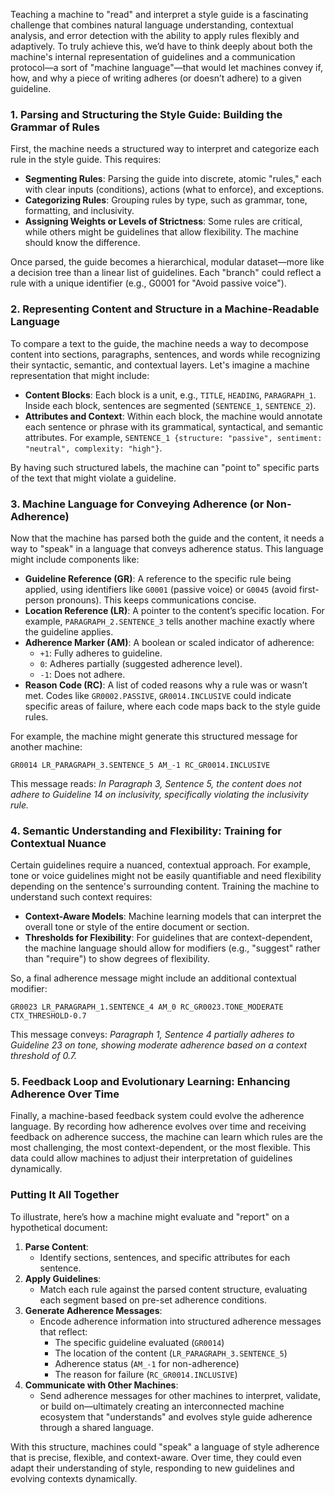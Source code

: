 Teaching a machine to "read" and interpret a style guide is a fascinating challenge that combines natural language understanding, contextual analysis, and error detection with the ability to apply rules flexibly and adaptively. To truly achieve this, we’d have to think deeply about both the machine's internal representation of guidelines and a communication protocol—a sort of "machine language"—that would let machines convey if, how, and why a piece of writing adheres (or doesn’t adhere) to a given guideline.

### 1. **Parsing and Structuring the Style Guide: Building the Grammar of Rules**

First, the machine needs a structured way to interpret and categorize each rule in the style guide. This requires:

- **Segmenting Rules**: Parsing the guide into discrete, atomic "rules," each with clear inputs (conditions), actions (what to enforce), and exceptions.
- **Categorizing Rules**: Grouping rules by type, such as grammar, tone, formatting, and inclusivity.
- **Assigning Weights or Levels of Strictness**: Some rules are critical, while others might be guidelines that allow flexibility. The machine should know the difference.

Once parsed, the guide becomes a hierarchical, modular dataset—more like a decision tree than a linear list of guidelines. Each "branch" could reflect a rule with a unique identifier (e.g., G0001 for "Avoid passive voice").

### 2. **Representing Content and Structure in a Machine-Readable Language**

To compare a text to the guide, the machine needs a way to decompose content into sections, paragraphs, sentences, and words while recognizing their syntactic, semantic, and contextual layers. Let's imagine a machine representation that might include:

- **Content Blocks**: Each block is a unit, e.g., `TITLE`, `HEADING`, `PARAGRAPH_1`. Inside each block, sentences are segmented (`SENTENCE_1`, `SENTENCE_2`).
- **Attributes and Context**: Within each block, the machine would annotate each sentence or phrase with its grammatical, syntactical, and semantic attributes. For example, `SENTENCE_1 {structure: "passive", sentiment: "neutral", complexity: "high"}`.

By having such structured labels, the machine can "point to" specific parts of the text that might violate a guideline.

### 3. **Machine Language for Conveying Adherence (or Non-Adherence)**

Now that the machine has parsed both the guide and the content, it needs a way to "speak" in a language that conveys adherence status. This language might include components like:

- **Guideline Reference (GR)**: A reference to the specific rule being applied, using identifiers like `G0001` (passive voice) or `G0045` (avoid first-person pronouns). This keeps communications concise.
- **Location Reference (LR)**: A pointer to the content’s specific location. For example, `PARAGRAPH_2.SENTENCE_3` tells another machine exactly where the guideline applies.
- **Adherence Marker (AM)**: A boolean or scaled indicator of adherence:
  - `+1`: Fully adheres to guideline.
  - `0`: Adheres partially (suggested adherence level).
  - `-1`: Does not adhere.
- **Reason Code (RC)**: A list of coded reasons why a rule was or wasn’t met. Codes like `GR0002.PASSIVE`, `GR0014.INCLUSIVE` could indicate specific areas of failure, where each code maps back to the style guide rules.

For example, the machine might generate this structured message for another machine:

```
GR0014 LR_PARAGRAPH_3.SENTENCE_5 AM_-1 RC_GR0014.INCLUSIVE
```

This message reads: _In Paragraph 3, Sentence 5, the content does not adhere to Guideline 14 on inclusivity, specifically violating the inclusivity rule._

### 4. **Semantic Understanding and Flexibility: Training for Contextual Nuance**

Certain guidelines require a nuanced, contextual approach. For example, tone or voice guidelines might not be easily quantifiable and need flexibility depending on the sentence's surrounding content. Training the machine to understand such context requires:

- **Context-Aware Models**: Machine learning models that can interpret the overall tone or style of the entire document or section.
- **Thresholds for Flexibility**: For guidelines that are context-dependent, the machine language should allow for modifiers (e.g., "suggest" rather than "require") to show degrees of flexibility.

So, a final adherence message might include an additional contextual modifier:

```
GR0023 LR_PARAGRAPH_1.SENTENCE_4 AM_0 RC_GR0023.TONE_MODERATE CTX_THRESHOLD-0.7
```

This message conveys: _Paragraph 1, Sentence 4 partially adheres to Guideline 23 on tone, showing moderate adherence based on a context threshold of 0.7._

### 5. **Feedback Loop and Evolutionary Learning: Enhancing Adherence Over Time**

Finally, a machine-based feedback system could evolve the adherence language. By recording how adherence evolves over time and receiving feedback on adherence success, the machine can learn which rules are the most challenging, the most context-dependent, or the most flexible. This data could allow machines to adjust their interpretation of guidelines dynamically.

### Putting It All Together

To illustrate, here’s how a machine might evaluate and "report" on a hypothetical document:

1. **Parse Content**:
   - Identify sections, sentences, and specific attributes for each sentence.
2. **Apply Guidelines**:
   - Match each rule against the parsed content structure, evaluating each segment based on pre-set adherence conditions.
3. **Generate Adherence Messages**:
   - Encode adherence information into structured adherence messages that reflect:
     - The specific guideline evaluated (`GR0014`)
     - The location of the content (`LR_PARAGRAPH_3.SENTENCE_5`)
     - Adherence status (`AM_-1` for non-adherence)
     - The reason for failure (`RC_GR0014.INCLUSIVE`)
4. **Communicate with Other Machines**:
   - Send adherence messages for other machines to interpret, validate, or build on—ultimately creating an interconnected machine ecosystem that "understands" and evolves style guide adherence through a shared language.

With this structure, machines could "speak" a language of style adherence that is precise, flexible, and context-aware. Over time, they could even adapt their understanding of style, responding to new guidelines and evolving contexts dynamically.
